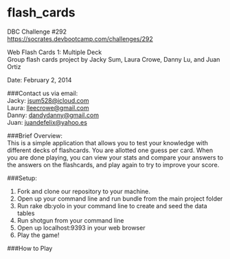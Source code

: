 flash_cards
===========
DBC Challenge #292<br>
https://socrates.devbootcamp.com/challenges/292

Web Flash Cards 1: Multiple Deck<br>
Group flash cards project by Jacky Sum, Laura Crowe, Danny Lu, and Juan Ortiz

Date: February 2, 2014

###Contact us via email:<br>
Jacky: jsum528@icloud.com<br>
Laura: lleecrowe@gmail.com<br>
Danny: dandydanny@gmail.com<br>
Juan: juandefelix@yahoo.es<br>

###Brief Overview:<br>
This is a simple application that allows you to test your knowledge with different decks of flashcards. You are allotted one guess per card. When you are done playing, you can view your stats and compare your answers to the answers on the flashcards, and play again to try to improve your score.

###Setup:<br>
1. Fork and clone our repository to your machine.
2. Open up your command line and run bundle from the main project folder
3. Run rake db:yolo in your command line to create and seed the data tables
4. Run shotgun from your command line 
5. Open up localhost:9393 in your web browser
6. Play the game!<br>

###How to Play





